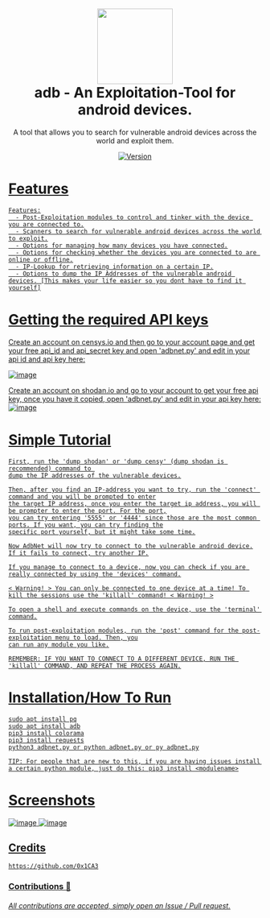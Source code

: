 <h1 align="center">
	<img src="https://image.flaticon.com/icons/png/512/160/160138.png" width="150px"><br>
    adb - An Exploitation-Tool for android devices.
</h1>
<p align="center">
	A tool that allows you to search for vulnerable android devices across the world and exploit them.
</p>

<p align="center">
	<a href="https://deno.land" target="_blank">
    	<img src="https://img.shields.io/badge/Version-1.0.0-7DCDE3?style=for-the-badge" alt="Version">
</p>

# Features
```
Features:
  - Post-Exploitation modules to control and tinker with the device you are connected to.
  - Scanners to search for vulnerable android devices across the world to exploit.
  - Options for managing how many devices you have connected.
  - Options for checking whether the devices you are connected to are online or offline.
  - IP-Lookup for retrieving information on a certain IP.
  - Options to dump the IP Addresses of the vulnerable android devices. [This makes your life easier so you dont have to find it yourself]
```

# Getting the required API keys
Create an account on censys.io and then go to your account page and get your free api_id and api_secret key and open 'adbnet.py' and edit in your api id and api key here: 

![image](https://user-images.githubusercontent.com/86132648/124665489-c6588b00-de7a-11eb-984b-b9e3118aba81.png)

Create an account on shodan.io and go to your account to get your free api key, once you have it copied, open 'adbnet.py' and edit in your api key here:
![image](https://user-images.githubusercontent.com/86132648/124665543-d7090100-de7a-11eb-9ef6-e400227a1359.png)

# Simple Tutorial
```
First, run the 'dump shodan' or 'dump censy' (dump shodan is recommended) command to 
dump the IP addresses of the vulnerable devices.

Then, after you find an IP-address you want to try, run the 'connect' command and you will be prompted to enter
the target IP address, once you enter the target ip address, you will be prompter to enter the port. For the port,
you can try entering '5555' or '4444' since those are the most common ports. If you want, you can try finding the
specific port yourself, but it might take some time.

Now AdbNet will now try to connect to the vulnerable android device.
If it fails to connect, try another IP.

If you manage to connect to a device, now you can check if you are really connected by using the 'devices' command.

< Warning! > You can only be connected to one device at a time! To kill the sessions use the 'killall' command! < Warning! >

To open a shell and execute commands on the device, use the 'terminal' command.

To run post-exploitation modules, run the 'post' command for the post-exploitation menu to load. Then, you
can run any module you like.

REMEMBER: IF YOU WANT TO CONNECT TO A DIFFERENT DEVICE, RUN THE 'killall' COMMAND, AND REPEAT THE PROCESS AGAIN.
```

# Installation/How To Run
```
sudo apt install pq
sudo apt install adb
pip3 install colorama
pip3 install requests
python3 adbnet.py or python adbnet.py or py adbnet.py

TIP: For people that are new to this, if you are having issues install a certain python module, just do this: pip3 install <modulename>
```
# Screenshots
![image](https://user-images.githubusercontent.com/86132648/124667060-e2f5c280-de7c-11eb-8f69-2443aa7a7bd3.png)
![image](https://user-images.githubusercontent.com/86132648/124667104-f30da200-de7c-11eb-9da3-098fa211a910.png)

## Credits
```
https://github.com/0x1CA3
```
### Contributions 🎉
###### All contributions are accepted, simply open an Issue / Pull request.
